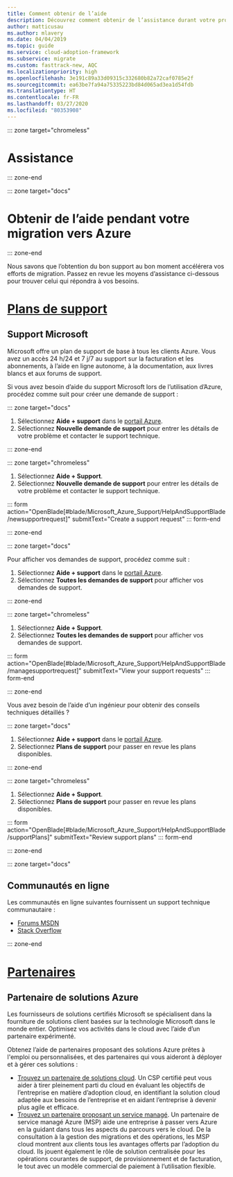 ```yaml
---
title: Comment obtenir de l’aide
description: Découvrez comment obtenir de l’assistance durant votre processus de migration Azure. Une assistance appropriée peut vous aider à accélérer vos efforts de migration.
author: matticusau
ms.author: mlavery
ms.date: 04/04/2019
ms.topic: guide
ms.service: cloud-adoption-framework
ms.subservice: migrate
ms.custom: fasttrack-new, AQC
ms.localizationpriority: high
ms.openlocfilehash: 3e191c89a33d09315c332680b82a72caf0785e2f
ms.sourcegitcommit: ea63be7fa94a75335223bd84d065ad3ea1d54fdb
ms.translationtype: HT
ms.contentlocale: fr-FR
ms.lasthandoff: 03/27/2020
ms.locfileid: "80353908"
---
```

<!-- cSpell:ignore MSPs -->

::: zone target="chromeless"

# <a name="assistance"></a>Assistance

::: zone-end

::: zone target="docs"

# <a name="obtain-assistance-during-your-journey-to-azure"></a>Obtenir de l’aide pendant votre migration vers Azure

::: zone-end

Nous savons que l’obtention du bon support au bon moment accélérera vos efforts de migration. Passez en revue les moyens d’assistance ci-dessous pour trouver celui qui répondra à vos besoins.

# <a name="support-plans"></a>[Plans de support](#tab/SupportPlans)

## <a name="microsoft-support"></a>Support Microsoft

Microsoft offre un plan de support de base à tous les clients Azure. Vous avez un accès 24 h/24 et 7 j/7 au support sur la facturation et les abonnements, à l’aide en ligne autonome, à la documentation, aux livres blancs et aux forums de support.

Si vous avez besoin d’aide du support Microsoft lors de l’utilisation d’Azure, procédez comme suit pour créer une demande de support :

::: zone target="docs"

1. Sélectionnez **Aide + support** dans le [portail Azure](https://portal.azure.com).
1. Sélectionnez **Nouvelle demande de support** pour entrer les détails de votre problème et contacter le support technique.

::: zone-end

::: zone target="chromeless"

1. Sélectionnez **Aide + Support**.
1. Sélectionnez **Nouvelle demande de support** pour entrer les détails de votre problème et contacter le support technique.

::: form action="OpenBlade[#blade/Microsoft_Azure_Support/HelpAndSupportBlade/newsupportrequest]" submitText="Create a support request" ::: form-end

::: zone-end

::: zone target="docs"

Pour afficher vos demandes de support, procédez comme suit :

1. Sélectionnez **Aide + support** dans le [portail Azure](https://portal.azure.com).
1. Sélectionnez **Toutes les demandes de support** pour afficher vos demandes de support.

::: zone-end

::: zone target="chromeless"

1. Sélectionnez **Aide + Support**.
1. Sélectionnez **Toutes les demandes de support** pour afficher vos demandes de support.

::: form action="OpenBlade[#blade/Microsoft_Azure_Support/HelpAndSupportBlade/managesupportrequest]" submitText="View your support requests" ::: form-end

::: zone-end

Vous avez besoin de l’aide d’un ingénieur pour obtenir des conseils techniques détaillés ?

::: zone target="docs"

1. Sélectionnez **Aide + support** dans le [portail Azure](https://portal.azure.com).
1. Sélectionnez **Plans de support** pour passer en revue les plans disponibles.

::: zone-end

::: zone target="chromeless"

1. Sélectionnez **Aide + Support**.
1. Sélectionnez **Plans de support** pour passer en revue les plans disponibles.

::: form action="OpenBlade[#blade/Microsoft_Azure_Support/HelpAndSupportBlade/supportPlans]" submitText="Review support plans" ::: form-end

::: zone-end

::: zone target="docs"

## <a name="online-communities"></a>Communautés en ligne

Les communautés en ligne suivantes fournissent un support technique communautaire :

- [Forums MSDN](https://social.msdn.microsoft.com/Forums/home?forum=windowsazureplatform%2Cazuremarketplace%2Cwindowsazureplatformctp)
- [Stack Overflow](https://stackoverflow.com/questions/tagged/azure)

::: zone-end

# <a name="partners"></a>[Partenaires](#tab/Partners)

## <a name="azure-solutions-partner"></a>Partenaire de solutions Azure

Les fournisseurs de solutions certifiés Microsoft se spécialisent dans la fourniture de solutions client basées sur la technologie Microsoft dans le monde entier. Optimisez vos activités dans le cloud avec l’aide d’un partenaire expérimenté.

Obtenez l’aide de partenaires proposant des solutions Azure prêtes à l'emploi ou personnalisées, et des partenaires qui vous aideront à déployer et à gérer ces solutions :

- [Trouvez un partenaire de solutions cloud](https://www.microsoft.com/solution-providers/home). Un CSP certifié peut vous aider à tirer pleinement parti du cloud en évaluant les objectifs de l’entreprise en matière d’adoption cloud, en identifiant la solution cloud adaptée aux besoins de l’entreprise et en aidant l’entreprise à devenir plus agile et efficace.
- [Trouvez un partenaire proposant un service managé](https://www.microsoft.com/solution-providers/search?cacheId=16a3b49b-fef2-449d-bdf0-628008114cca). Un partenaire de service managé Azure (MSP) aide une entreprise à passer vers Azure en la guidant dans tous les aspects du parcours vers le cloud. De la consultation à la gestion des migrations et des opérations, les MSP cloud montrent aux clients tous les avantages offerts par l’adoption du cloud. Ils jouent également le rôle de solution centralisée pour les opérations courantes de support, de provisionnement et de facturation, le tout avec un modèle commercial de paiement à l’utilisation flexible.
